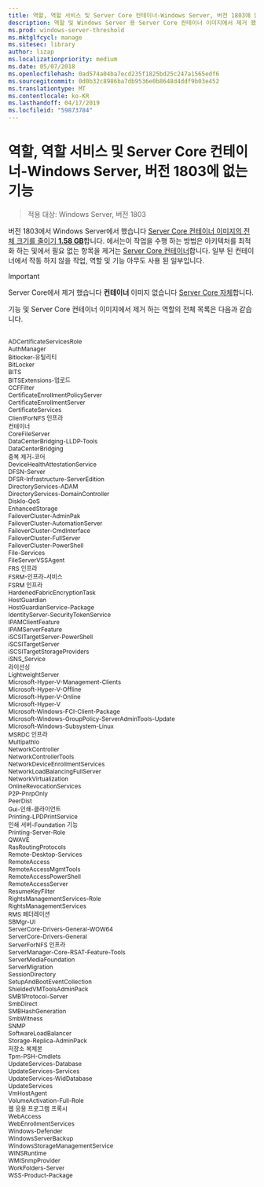 ```yaml
---
title: 역할, 역할 서비스 및 Server Core 컨테이너-Windows Server, 버전 1803에 없는 기능
description: 역할 및 Windows Server 용 Server Core 컨테이너 이미지에서 제거 했습니다 기능에 알아봅니다.
ms.prod: windows-server-threshold
ms.mktglfcycl: manage
ms.sitesec: library
author: lizap
ms.localizationpriority: medium
ms.date: 05/07/2018
ms.openlocfilehash: 0ad574a04ba7ecd235f1825bd25c247a1565edf6
ms.sourcegitcommit: 0d0b32c8986ba7db9536e0b8648d4ddf9b03e452
ms.translationtype: MT
ms.contentlocale: ko-KR
ms.lasthandoff: 04/17/2019
ms.locfileid: "59873784"
---
```

# <a name="roles-role-services-and-features-not-in-server-core-containers---windows-server-version-1803"></a>역할, 역할 서비스 및 Server Core 컨테이너-Windows Server, 버전 1803에 없는 기능

> 적용 대상: Windows Server, 버전 1803

버전 1803에서 Windows Server에서 했습니다 [Server Core 컨테이너 이미지의 전체 크기를 줄이기 **1.58 GB**](https://blogs.technet.microsoft.com/virtualization/2018/01/22/a-smaller-windows-server-core-container-with-better-application-compatibility/)합니다. 에서는이 작업을 수행 하는 방법은 아키텍처를 최적화 하는 및에서 필요 없는 항목을 제거는 [Server Core 컨테이너](https://docs.microsoft.com/virtualization/windowscontainers/about/)합니다. 일부 된 컨테이너에서 작동 하지 않을 작업, 역할 및 기능 아무도 사용 된 일부입니다. 

> [!IMPORTANT]
> Server Core에서 제거 했습니다 **컨테이너** 이미지 없습니다 [Server Core 자체](server-core-roles-and-services.md)합니다. 

기능 및 Server Core 컨테이너 이미지에서 제거 하는 역할의 전체 목록은 다음과 같습니다.

<div style='font-size:9.0pt'>

<br>ADCertificateServicesRole
<br>AuthManager
<br>Bitlocker-유틸리티
<br>BitLocker
<br>BITS
<br>BITSExtensions-업로드
<br>CCFFilter
<br>CertificateEnrollmentPolicyServer
<br>CertificateEnrollmentServer
<br>CertificateServices
<br>ClientForNFS 인프라
<br>컨테이너
<br>CoreFileServer
<br>DataCenterBridging-LLDP-Tools
<br>DataCenterBridging
<br>중복 제거-코어
<br>DeviceHealthAttestationService
<br>DFSN-Server
<br>DFSR-Infrastructure-ServerEdition
<br>DirectoryServices-ADAM
<br>DirectoryServices-DomainController
<br>DiskIo-QoS
<br>EnhancedStorage
<br>FailoverCluster-AdminPak
<br>FailoverCluster-AutomationServer
<br>FailoverCluster-CmdInterface
<br>FailoverCluster-FullServer
<br>FailoverCluster-PowerShell
<br>File-Services
<br>FileServerVSSAgent
<br>FRS 인프라
<br>FSRM-인프라-서비스
<br>FSRM 인프라
<br>HardenedFabricEncryptionTask
<br>HostGuardian
<br>HostGuardianService-Package
<br>IdentityServer-SecurityTokenService
<br>IPAMClientFeature
<br>IPAMServerFeature
<br>iSCSITargetServer-PowerShell
<br>iSCSITargetServer
<br>iSCSITargetStorageProviders
<br>iSNS_Service
<br>라이선싱
<br>LightweightServer
<br>Microsoft-Hyper-V-Management-Clients
<br>Microsoft-Hyper-V-Offline
<br>Microsoft-Hyper-V-Online
<br>Microsoft-Hyper-V
<br>Microsoft-Windows-FCI-Client-Package
<br>Microsoft-Windows-GroupPolicy-ServerAdminTools-Update
<br>Microsoft-Windows-Subsystem-Linux
<br>MSRDC 인프라
<br>MultipathIo
<br>NetworkController
<br>NetworkControllerTools
<br>NetworkDeviceEnrollmentServices
<br>NetworkLoadBalancingFullServer
<br>NetworkVirtualization
<br>OnlineRevocationServices
<br>P2P-PnrpOnly
<br>PeerDist
<br>Gui-인쇄-클라이언트
<br>Printing-LPDPrintService
<br>인쇄 서버-Foundation 기능
<br>Printing-Server-Role
<br>QWAVE
<br>RasRoutingProtocols
<br>Remote-Desktop-Services
<br>RemoteAccess
<br>RemoteAccessMgmtTools
<br>RemoteAccessPowerShell
<br>RemoteAccessServer
<br>ResumeKeyFilter
<br>RightsManagementServices-Role
<br>RightsManagementServices
<br>RMS 페더레이션
<br>SBMgr-UI
<br>ServerCore-Drivers-General-WOW64
<br>ServerCore-Drivers-General
<br>ServerForNFS 인프라
<br>ServerManager-Core-RSAT-Feature-Tools
<br>ServerMediaFoundation
<br>ServerMigration
<br>SessionDirectory
<br>SetupAndBootEventCollection
<br>ShieldedVMToolsAdminPack
<br>SMB1Protocol-Server
<br>SmbDirect
<br>SMBHashGeneration
<br>SmbWitness
<br>SNMP
<br>SoftwareLoadBalancer
<br>Storage-Replica-AdminPack
<br>저장소 복제본
<br>Tpm-PSH-Cmdlets
<br>UpdateServices-Database
<br>UpdateServices-Services
<br>UpdateServices-WidDatabase
<br>UpdateServices
<br>VmHostAgent
<br>VolumeActivation-Full-Role
<br>웹 응용 프로그램 프록시
<br>WebAccess
<br>WebEnrollmentServices
<br>Windows-Defender
<br>WindowsServerBackup
<br>WindowsStorageManagementService
<br>WINSRuntime
<br>WMISnmpProvider
<br>WorkFolders-Server
<br>WSS-Product-Package

</div>
